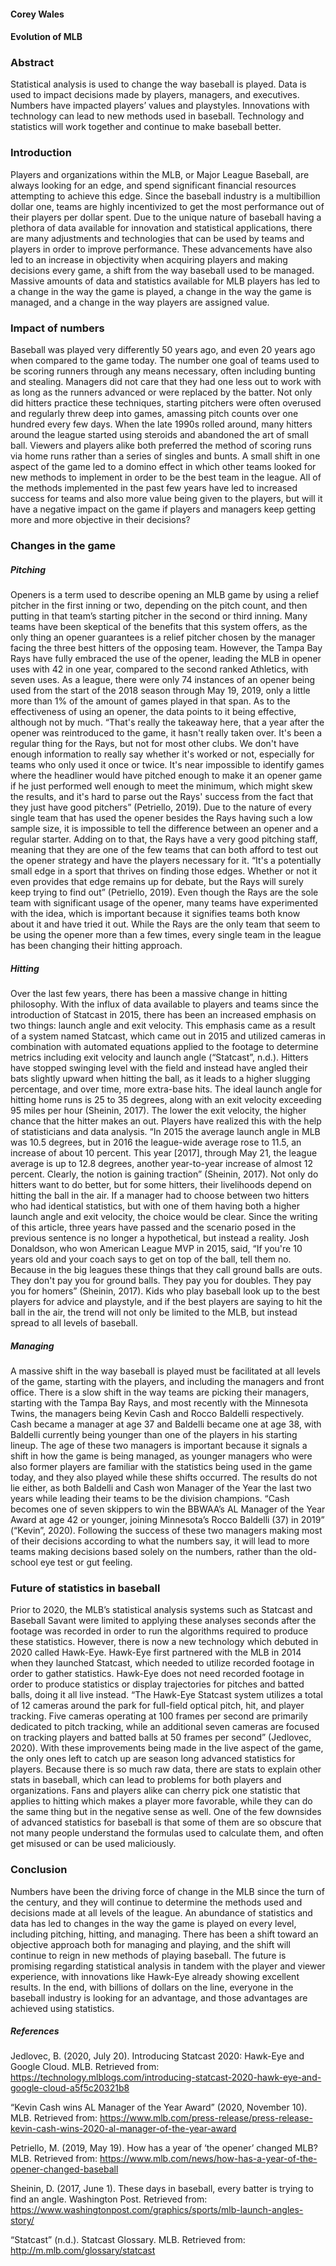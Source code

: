 #### Corey Wales
#### Evolution of MLB

### Abstract

Statistical analysis is used to change the way baseball is played. Data is used to impact decisions made by players, managers, and executives. Numbers have impacted players’ values and playstyles. Innovations with technology can lead to new methods used in baseball. Technology and statistics will work together and continue to make baseball better.

### Introduction

Players and organizations within the MLB, or Major League Baseball, are always looking for an edge, and spend significant financial resources attempting to achieve this edge. Since the baseball industry is a multibillion dollar one, teams are highly incentivized to get the most performance out of their players per dollar spent. Due to the unique nature of baseball having a plethora of data available for innovation and statistical applications, there are many adjustments and technologies that can be used by teams and players in order to improve performance. These advancements have also led to an increase in objectivity when acquiring players and making decisions every game, a shift from the way baseball used to be managed. Massive amounts of data and statistics available for MLB players has led to a change in the way the game is played, a change in the way the game is managed, and a change in the way players are assigned value.

### Impact of numbers

Baseball was played very differently 50 years ago, and even 20 years ago when compared to the game today. The number one goal of teams used to be scoring runners through any means necessary, often including bunting and stealing. Managers did not care that they had one less out to work with as long as the runners advanced or were replaced by the batter. Not only did hitters practice these techniques, starting pitchers were often overused and regularly threw deep into games, amassing pitch counts over one hundred every few days. When the late 1990s rolled around, many hitters around the league started using steroids and abandoned the art of small ball. Viewers and players alike both preferred the method of scoring runs via home runs rather than a series of singles and bunts. A small shift in one aspect of the game led to a domino effect in which other teams looked for new methods to implement in order to be the best team in the league. All of the methods implemented in the past few years have led to increased success for teams and also more value being given to the players, but will it have a negative impact on the game if players and managers keep getting more and more objective in their decisions?

### Changes in the game

##### Pitching

Openers is a term used to describe opening an MLB game by using a relief pitcher in the first inning or two, depending on the pitch count, and then putting in that team’s starting pitcher in the second or third inning. Many teams have been skeptical of the benefits that this system offers, as the only thing an opener guarantees is a relief pitcher chosen by the manager facing the three best hitters of the opposing team. However, the Tampa Bay Rays have fully embraced the use of the opener, leading the MLB in opener uses with 42 in one year, compared to the second ranked Athletics, with seven uses. As a league, there were only 74 instances of an opener being used from the start of the 2018 season through May 19, 2019, only a little more than 1% of the amount of games played in that span. As to the effectiveness of using an opener, the data points to it being effective, although not by much. “That's really the takeaway here, that a year after the opener was reintroduced to the game, it hasn't really taken over. It's been a regular thing for the Rays, but not for most other clubs. We don't have enough information to really say whether it's worked or not, especially for teams who only used it once or twice. It's near impossible to identify games where the headliner would have pitched enough to make it an opener game if he just performed well enough to meet the minimum, which might skew the results, and it's hard to parse out the Rays' success from the fact that they just have good pitchers” (Petriello, 2019). Due to the nature of every single team that has used the opener besides the Rays having such a low sample size, it is impossible to tell the difference between an opener and a regular starter. Adding on to that, the Rays have a very good pitching staff, meaning that they are one of the few teams that can both afford to test out the opener strategy and have the players necessary for it. “It's a potentially small edge in a sport that thrives on finding those edges. Whether or not it even provides that edge remains up for debate, but the Rays will surely keep trying to find out” (Petriello, 2019). Even though the Rays are the sole team with significant usage of the opener, many teams have experimented with the idea, which is important because it signifies teams both know about it and have tried it out. While the Rays are the only team that seem to be using the opener more than a few times, every single team in the league has been changing their hitting approach. 

##### Hitting

Over the last few years, there has been a massive change in hitting philosophy. With the influx of data available to players and teams since the introduction of Statcast in 2015, there has been an increased emphasis on two things: launch angle and exit velocity. This emphasis came as a result of a system named Statcast, which came out in 2015 and utilized cameras in combination with automated equations applied to the footage to determine metrics including exit velocity and launch angle (“Statcast”, n.d.). Hitters have stopped swinging level with the field and instead have angled their bats slightly upward when hitting the ball, as it leads to a higher slugging percentage, and over time, more extra-base hits. The ideal launch angle for hitting home runs is 25 to 35 degrees, along with an exit velocity exceeding 95 miles per hour (Sheinin, 2017). The lower the exit velocity, the higher chance that the hitter makes an out. Players have realized this with the help of statisticians and data analysis. “In 2015 the average launch angle in MLB was 10.5 degrees, but in 2016 the league-wide average rose to 11.5, an increase of about 10 percent. This year [2017], through May 21, the league average is up to 12.8 degrees, another year-to-year increase of almost 12 percent. Clearly, the notion is gaining traction” (Sheinin, 2017). Not only do hitters want to do better, but for some hitters, their livelihoods depend on hitting the ball in the air. If a manager had to choose between two hitters who had identical statistics, but with one of them having both a higher launch angle and exit velocity, the choice would be clear. Since the writing of this article, three years have passed and the scenario posed in the previous sentence is no longer a hypothetical, but instead a reality. Josh Donaldson, who won American League MVP in 2015, said, “If you're 10 years old and your coach says to get on top of the ball, tell them no. Because in the big leagues these things that they call ground balls are outs. They don't pay you for ground balls. They pay you for doubles. They pay you for homers” (Sheinin, 2017). Kids who play baseball look up to the best players for advice and playstyle, and if the best players are saying to hit the ball in the air, the trend will not only be limited to the MLB, but instead spread to all levels of baseball. 

##### Managing

A massive shift in the way baseball is played must be facilitated at all levels of the game, starting with the players, and including the managers and front office. There is a slow shift in the way teams are picking their managers, starting with the Tampa Bay Rays, and most recently with the Minnesota Twins, the managers being Kevin Cash and Rocco Baldelli respectively. Cash became a manager at age 37 and Baldelli became one at age 38, with Baldelli currently being younger than one of the players in his starting lineup. The age of these two managers is important because it signals a shift in how the game is being managed, as younger managers who were also former players are familiar with the statistics being used in the game today, and they also played while these shifts occurred. The results do not lie either, as both Baldelli and Cash won Manager of the Year the last two years while leading their teams to be the division champions. “Cash becomes one of seven skippers to win the BBWAA’s AL Manager of the Year Award at age 42 or younger, joining Minnesota’s Rocco Baldelli (37) in 2019” (“Kevin”, 2020). Following the success of these two managers making most of their decisions according to what the numbers say, it will lead to more teams making decisions based solely on the numbers, rather than the old-school eye test or gut feeling. 

### Future of statistics in baseball

Prior to 2020, the MLB’s statistical analysis systems such as Statcast and Baseball Savant were limited to applying these analyses seconds after the footage was recorded in order to run the algorithms required to produce these statistics. However, there is now a new technology which debuted in 2020 called Hawk-Eye. Hawk-Eye first partnered with the MLB in 2014 when they launched Statcast, which needed to utilize recorded footage in order to gather statistics. Hawk-Eye does not need recorded footage in order to produce statistics or display trajectories for pitches and batted balls, doing it all live instead. “The Hawk-Eye Statcast system utilizes a total of 12 cameras around the park for full-field optical pitch, hit, and player tracking. Five cameras operating at 100 frames per second are primarily dedicated to pitch tracking, while an additional seven cameras are focused on tracking players and batted balls at 50 frames per second” (Jedlovec, 2020). With these improvements being made in the live aspect of the game, the only ones left to catch up are season long advanced statistics for players. Because there is so much raw data, there are stats to explain other stats in baseball, which can lead to problems for both players and organizations. Fans and players alike can cherry pick one statistic that applies to hitting which makes a player more favorable, while they can do the same thing but in the negative sense as well. One of the few downsides of advanced statistics for baseball is that some of them are so obscure that not many people understand the formulas used to calculate them, and often get misused or can be used maliciously. 

### Conclusion

Numbers have been the driving force of change in the MLB since the turn of the century, and they will continue to determine the methods used and decisions made at all levels of the league. An abundance of statistics and data has led to changes in the way the game is played on every level, including pitching, hitting, and managing. There has been a shift toward an objective approach both for managing and playing, and the shift will continue to reign in new methods of playing baseball. The future is promising regarding statistical analysis in tandem with the player and viewer experience, with innovations like Hawk-Eye already showing excellent results. In the end, with billions of dollars on the line, everyone in the baseball industry is looking for an advantage, and those advantages are achieved using statistics. 

##### References

Jedlovec, B. (2020, July 20). Introducing Statcast 2020: Hawk-Eye and Google Cloud. MLB. Retrieved from: https://technology.mlblogs.com/introducing-statcast-2020-hawk-eye-and-google-cloud-a5f5c20321b8 

“Kevin Cash wins AL Manager of the Year Award” (2020, November 10). MLB. Retrieved from: https://www.mlb.com/press-release/press-release-kevin-cash-wins-2020-al-manager-of-the-year-award 

Petriello, M. (2019, May 19). How has a year of ‘the opener’ changed MLB? MLB. Retrieved from: https://www.mlb.com/news/how-has-a-year-of-the-opener-changed-baseball 

Sheinin, D. (2017, June 1). These days in baseball, every batter is trying to find an angle. Washington Post. Retrieved from: https://www.washingtonpost.com/graphics/sports/mlb-launch-angles-story/ 

“Statcast” (n.d.). Statcast Glossary. MLB. Retrieved from: http://m.mlb.com/glossary/statcast 
